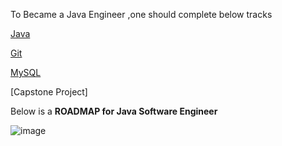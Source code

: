 To Became a Java Engineer ,one should complete below tracks 
  
[Java](https://github.com/vasuyepuru/Java-Software-Engineer/tree/main/1.Java)

[Git](https://github.com/vasuyepuru/Java-Software-Engineer/tree/main/2.Git)

[MySQL](https://github.com/vasuyepuru/Java-Software-Engineer/tree/main/3.MySQL)

[Capstone Project]

Below is a <b>ROADMAP for Java Software Engineer</b>

![image](https://github.com/vasuyepuru/Java-Software-Engineer/assets/168894430/84e9750d-9c5a-4992-a89b-e158cbc3313c)
